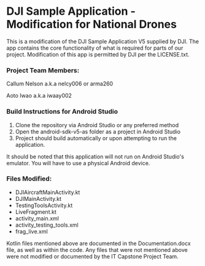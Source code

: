 # DJI Sample Application - Modification for National Drones
This is a modification of the DJI Sample Application V5 supplied by DJI. The app contains the core functionality of what is required for parts of our project. Modification of this app is permitted by DJI per the LICENSE.txt.

### Project Team Members:

Callum Nelson a.k.a nelcy006 or arma260

Aoto Iwao a.k.a iwaay002

### Build Instructions for Android Studio

1. Clone the repository via Android Studio or any preferred method
2. Open the android-sdk-v5-as folder as a project in Android Studio
3. Project should build automatically or upon attempting to run the application.

It should be noted that this application will not run on Android Studio's emulator. You will have to use a physical Android device.

### Files Modified:
- DJIAircraftMainActivity.kt
- DJIMainActivity.kt
- TestingToolsActivity.kt
- LiveFragment.kt
- activity_main.xml
- activity_testing_tools.xml
- frag_live.xml

Kotlin files mentioned above are documented in the Documentation.docx file, as well as within the code. Any files that were not mentioned above were not modified or documented by the IT Capstone Project Team.
